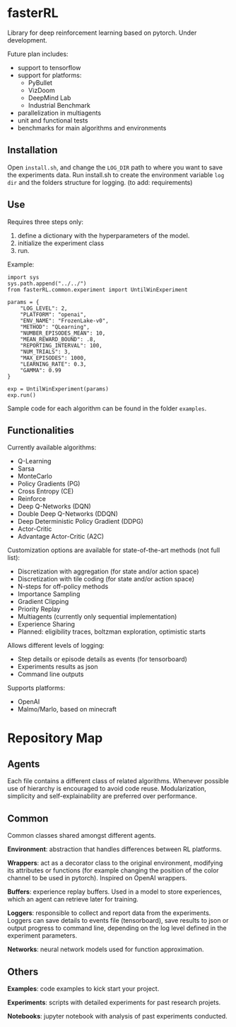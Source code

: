 # fasterRL

Library for deep reinforcement learning based on pytorch. Under development.

Future plan includes:

- support to tensorflow 
- support for platforms:
    - PyBullet
    - VizDoom
    - DeepMind Lab
    - Industrial Benchmark
- parallelization in multiagents
- unit and functional tests
- benchmarks for main algorithms and environments

## Installation

Open `install.sh`, and change the `LOG_DIR` path to where you want to save the experiments data. Run install.sh to create the environment variable `log dir` and the folders structure for logging. 
(to add: requirements)

## Use

Requires three steps only:

1. define a dictionary with the hyperparameters of the model.
2. initialize the experiment class
3. run.

Example:

```
import sys
sys.path.append("../../")
from fasterRL.common.experiment import UntilWinExperiment

params = {
    "LOG_LEVEL": 2,
    "PLATFORM": "openai",
    "ENV_NAME": "FrozenLake-v0",
    "METHOD": "QLearning",
    "NUMBER_EPISODES_MEAN": 10,
    "MEAN_REWARD_BOUND": .8,    
    "REPORTING_INTERVAL": 100,
    "NUM_TRIALS": 3,
    "MAX_EPISODES": 1000,
    "LEARNING_RATE": 0.3,
    "GAMMA": 0.99
}

exp = UntilWinExperiment(params)
exp.run()
```

Sample code for each algorithm can be found in the folder `examples`.

## Functionalities

Currently available algorithms:

- Q-Learning
- Sarsa
- MonteCarlo
- Policy Gradients (PG)
- Cross Entropy (CE)
- Reinforce
- Deep Q-Networks (DQN)
- Double Deep Q-Networks (DDQN)
- Deep Deterministic Policy Gradient (DDPG)
- Actor-Critic
- Advantage Actor-Critic (A2C)

Customization options are available for state-of-the-art methods (not full list):

- Discretization with aggregation (for state and/or action space)
- Discretization with tile coding (for state and/or action space)
- N-steps for off-policy methods
- Importance Sampling
- Gradient Clipping
- Priority Replay
- Multiagents (currently only sequential implementation)
- Experience Sharing
- Planned: eligibility traces, boltzman exploration, optimistic starts

Allows different levels of logging:

- Step details or episode details as events (for tensorboard)
- Experiments results as json 
- Command line outputs 

Supports platforms:

- OpenAI
- Malmo/Marlo, based on minecraft

# Repository Map

## Agents

Each file contains a different class of related algorithms. Whenever possible use of hierarchy is encouraged to avoid code reuse. Modularization, simplicity and self-explainability are preferred over performance.
 
## Common

Common classes shared amongst different agents.

**Environment**: abstraction that handles differences between RL platforms.

**Wrappers**: act as a decorator class to the original environment, modifying its attributes or functions (for example changing the position of the color channel to be used in pytorch). Inspired on OpenAI wrappers.

**Buffers**: experience replay buffers. Used in a model to store experiences, which an agent can retrieve later for training.

**Loggers**: responsible to collect and report data from the experiments. Loggers can save details to events file (tensorboard), save results to json or output progress to command line, depending on the log level defined in the experiment parameters.

<!--**Exploration**: exploration strategies. currently only $\epsilon$-greedy exploration available.
-->
**Networks**: neural network models used for function approximation.

## Others

**Examples**: code examples to kick start your project.

**Experiments**: scripts with detailed experiments for past research projets.

**Notebooks**: jupyter notebook with analysis of past experiments conducted.






